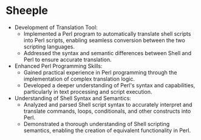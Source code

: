 # Sheeple

- Development of Translation Tool:
  - Implemented a Perl program to automatically translate shell scripts into Perl scripts, enabling seamless conversion between the two scripting languages.
  - Addressed the syntax and semantic differences between Shell and Perl to ensure accurate translation.
- Enhanced Perl Programming Skills:
  - Gained practical experience in Perl programming through the implementation of complex translation logic.
  - Developed a deeper understanding of Perl's syntax and capabilities, particularly in text processing and script execution.
- Understanding of Shell Syntax and Semantics:
  - Analyzed and parsed Shell script syntax to accurately interpret and translate commands, loops, conditionals, and other constructs into Perl.
  - Demonstrated a thorough understanding of Shell scripting semantics, enabling the creation of equivalent functionality in Perl.
